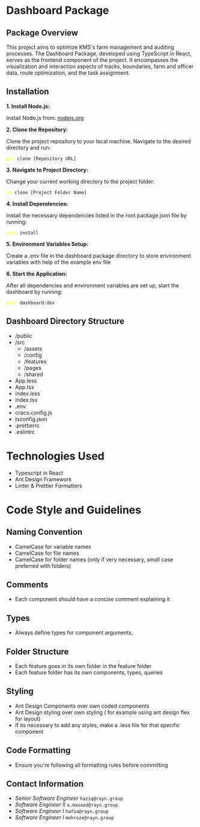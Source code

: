 # **Dashboard Package**

## Package Overview

This project aims to optimize KMS's farm management and auditing processes. The Dashboard Package, developed using TypeScript in React, serves as the frontend component of the project. It encompasses the visualization and interaction aspects of tracks, boundaries, farm and officer data, route optimization, and the task assignment.

## **Installation**

**1. Install Node.js:**

Install Node.js from:
[nodejs.org][1]

[1]: https://nodejs.org/en/download 'nodeJs download'

**2. Clone the Repository:**

Clone the project repository to your local machine. Navigate to the desired directory and run:

<pre><code><span style="color: yellow">git</span> clone [Repository URL]</code></pre>

**3. Navigate to Project Directory:**

Change your current working directory to the project folder:

<pre><code><span style="color: yellow">cd</span> clone [Project Folder Name]</code></pre>

**4. Install Dependencies:**

Install the necessary dependencies listed in the root package.json file by running:

<pre><code><span style="color: yellow">yarn</span> install</code></pre>

**5. Environment Variables Setup:**

Create a .env file in the dashboard package directory to store environment variables with help of the example env file

**6. Start the Application:**

After all dependencies and environment variables are set up, start the dashboard by running:

<pre><code><span style="color: yellow">yarn</span> dashboard:dev</code></pre>

## Dashboard Directory Structure

- /public
- /src
  - /assets
  - /config
  - /features
  - /pages
  - /shared
- App.less
- App.tsx
- index.less
- index.tsx
- .env
- craco.config.js
- tsconfig.json
- .prettierrc
- .eslintrc

# Technologies Used

- Typescript in React
- Ant Design Framework
- Linter & Prettier Formatters

# **Code Style and Guidelines**

## Naming Convention

- CamelCase for variable names
- CamelCase for file names
- CamelCase for folder names (only if very necessary, small case preferred with folders)

## Comments

- Each component should have a concise comment explaining it

## Types

- Always define types for component arguments,

## Folder Structure

- Each feature goes in its own folder in the feature folder
- Each feature folder has its own components, types, queries

## Styling

- Ant Design Components over own coded components
- Ant Design styling over own styling ( for example using ant design flex for layout)
- If its necessary to add any styles, make a .less file for that specific component

## Code Formatting

- Ensure you're following all formatting rules before committing

## Contact Information

- _Senior Software Engineer_ `haziq@rayn.group`
- _Software Engineer II_ `a.masood@rayn.group`
- _Software Engineer I_ `hafsa@rayn.group`
- _Software Engineer I_ `mehroze@rayn.group`
